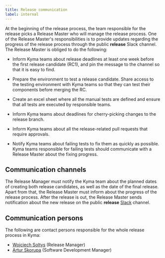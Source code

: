 ```yaml
---
title: Release communication
label: internal
---
```


At the beginning of the release process, the team responsible for the release picks a Release Master who will manage the release process. One of the Release Master's responsibilities is to provide updates regarding the progress of the release process through the public **release** Slack channel. The Release Master is obliged to do the following:

- Inform Kyma teams about release deadlines at least one week before the first release candidate (RC1), and pin the message to the channel so that it is easy to find.

- Prepare the environment to test a release candidate. Share access to the testing environment with Kyma teams so that they can test their components before merging the RC.

- Create an excel sheet where all the manual tests are defined and ensure that all tests are executed by responsible teams.

- Inform Kyma teams about deadlines for cherry-picking changes to the release branch.

- Inform Kyma teams about all the release-related pull requests that require approvals.

- Notify Kyma teams about failing tests to fix them as quickly as possible. Kyma teams responsible for failing tests should communicate with a Release Master about the fixing progress.

## Communication channels

The Release Manager must notify the Kyma team about the planned dates of creating both release candidates, as well as the date of the final release. Apart from that, the Release Master must inform about the progress of the release process. After the release is out, the Release Master sends notification about the new release on the public **release** [Slack](http://slack.kyma-project.io/) channel.

## Communication persons

The following are contact persons responsible for the whole release process in Kyma:

- [Wojciech Soltys](https://github.com/Sawthis) (Release Manager)
- [Artur Skorupa](https://github.com/arturskorupa) (Software Development Manager)
